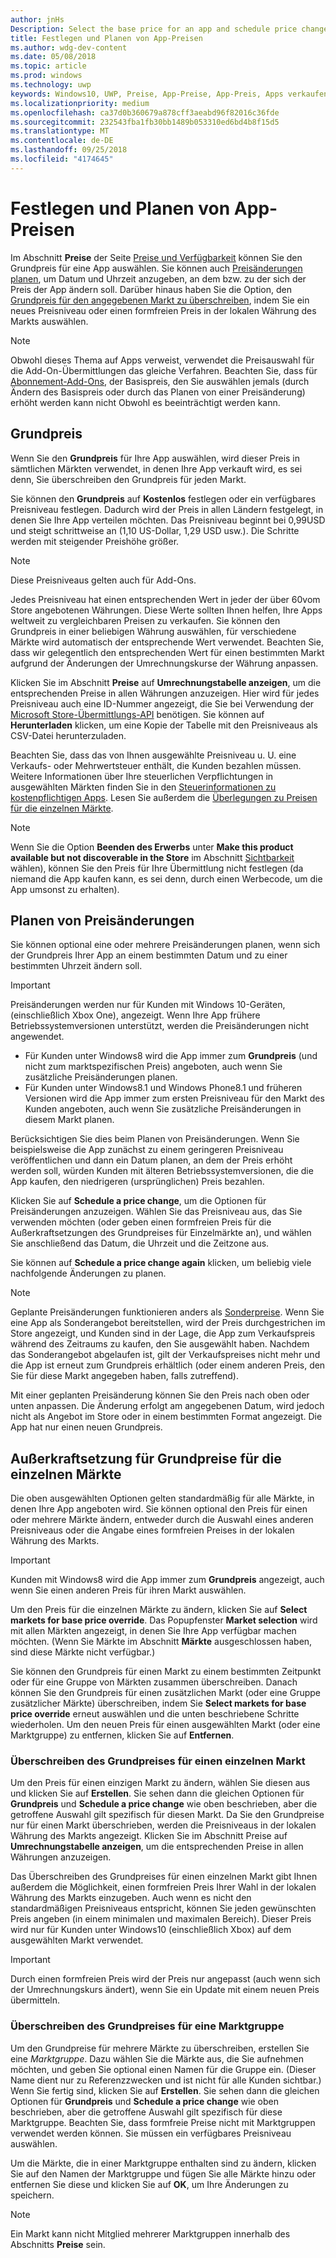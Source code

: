 ```yaml
---
author: jnHs
Description: Select the base price for an app and schedule price changes. You can also customize these options for specific markets.
title: Festlegen und Planen von App-Preisen
ms.author: wdg-dev-content
ms.date: 05/08/2018
ms.topic: article
ms.prod: windows
ms.technology: uwp
keywords: Windows10, UWP, Preise, App-Preise, App-Preis, Apps verkaufen, Preis ändern, benutzerdefinierter Preis, Preis, Preise, Kosten, Grundpreise überschreiben, formfreier Preis, formfrei
ms.localizationpriority: medium
ms.openlocfilehash: ca37d0b360679a878cff3aeabd96f82016c36fde
ms.sourcegitcommit: 232543fba1fb30bb1489b053310ed6bd4b8f15d5
ms.translationtype: MT
ms.contentlocale: de-DE
ms.lasthandoff: 09/25/2018
ms.locfileid: "4174645"
---
```

# <a name="set-and-schedule-app-pricing"></a>Festlegen und Planen von App-Preisen

Im Abschnitt **Preise** der Seite [Preise und Verfügbarkeit](set-app-pricing-and-availability.md) können Sie den Grundpreis für eine App auswählen. Sie können auch [Preisänderungen planen](#schedule-price-changes), um Datum und Uhrzeit anzugeben, an dem bzw. zu der sich der Preis der App ändern soll. Darüber hinaus haben Sie die Option, den [Grundpreis für den angegebenen Markt zu überschreiben](#override-base-price-for-specific-markets), indem Sie ein neues Preisniveau oder einen formfreien Preis in der lokalen Währung des Markts auswählen.

> [!NOTE]
> Obwohl dieses Thema auf Apps verweist, verwendet die Preisauswahl für die Add-On-Übermittlungen das gleiche Verfahren. Beachten Sie, dass für [Abonnement-Add-Ons](../monetize/enable-subscription-add-ons-for-your-app.md), der Basispreis, den Sie auswählen jemals (durch Ändern des Basispreis oder durch das Planen von einer Preisänderung) erhöht werden kann nicht Obwohl es beeinträchtigt werden kann.

## <a name="base-price"></a>Grundpreis

Wenn Sie den **Grundpreis** für Ihre App auswählen, wird dieser Preis in sämtlichen Märkten verwendet, in denen Ihre App verkauft wird, es sei denn, Sie überschreiben den Grundpreis für jeden Markt.

Sie können den **Grundpreis** auf **Kostenlos** festlegen oder ein verfügbares Preisniveau festlegen. Dadurch wird der Preis in allen Ländern festgelegt, in denen Sie Ihre App verteilen möchten. Das Preisniveau beginnt bei 0,99USD und steigt schrittweise an (1,10 US-Dollar, 1,29 USD usw.). Die Schritte werden mit steigender Preishöhe größer. 

> [!NOTE]
> Diese Preisniveaus gelten auch für Add-Ons. 

Jedes Preisniveau hat einen entsprechenden Wert in jeder der über 60vom Store angebotenen Währungen. Diese Werte sollten Ihnen helfen, Ihre Apps weltweit zu vergleichbaren Preisen zu verkaufen. Sie können den Grundpreis in einer beliebigen Währung auswählen, für verschiedene Märkte wird automatisch der entsprechende Wert verwendet. Beachten Sie, dass wir gelegentlich den entsprechenden Wert für einen bestimmten Markt aufgrund der Änderungen der Umrechnungskurse der Währung anpassen.

Klicken Sie im Abschnitt **Preise** auf **Umrechnungstabelle anzeigen**, um die entsprechenden Preise in allen Währungen anzuzeigen. Hier wird für jedes Preisniveau auch eine ID-Nummer angezeigt, die Sie bei Verwendung der [Microsoft Store-Übermittlungs-API](../monetize/manage-app-submissions.md#price-tiers) benötigen. Sie können auf **Herunterladen** klicken, um eine Kopie der Tabelle mit den Preisniveaus als CSV-Datei herunterzuladen.

Beachten Sie, dass das von Ihnen ausgewählte Preisniveau u. U. eine Verkaufs- oder Mehrwertsteuer enthält, die Kunden bezahlen müssen. Weitere Informationen über Ihre steuerlichen Verpflichtungen in ausgewählten Märkten finden Sie in den [Steuerinformationen zu kostenpflichtigen Apps](tax-details-for-paid-apps.md). Lesen Sie außerdem die [Überlegungen zu Preisen für die einzelnen Märkte](define-pricing-and-market-selection.md#price-considerations-for-specific-markets).

> [!NOTE]
> Wenn Sie die Option **Beenden des Erwerbs** unter **Make this product available but not discoverable in the Store** im Abschnitt [Sichtbarkeit](choose-visibility-options.md#discoverability) wählen), können Sie den Preis für Ihre Übermittlung nicht festlegen (da niemand die App kaufen kann, es sei denn, durch einen Werbecode, um die App umsonst zu erhalten).

## <a name="schedule-price-changes"></a>Planen von Preisänderungen

Sie können optional eine oder mehrere Preisänderungen planen, wenn sich der Grundpreis Ihrer App an einem bestimmten Datum und zu einer bestimmten Uhrzeit ändern soll. 

> [!IMPORTANT]
> Preisänderungen werden nur für Kunden mit Windows 10-Geräten, (einschließlich Xbox One), angezeigt. Wenn Ihre App frühere Betriebssystemversionen unterstützt, werden die Preisänderungen nicht angewendet. 
>
> - Für Kunden unter Windows8 wird die App immer zum **Grundpreis** (und nicht zum marktspezifischen Preis) angeboten, auch wenn Sie zusätzliche Preisänderungen planen. 
> - Für Kunden unter Windows8.1 und Windows Phone8.1 und früheren Versionen wird die App immer zum ersten Preisniveau für den Markt des Kunden angeboten, auch wenn Sie zusätzliche Preisänderungen in diesem Markt planen.
> 
> Berücksichtigen Sie dies beim Planen von Preisänderungen. Wenn Sie beispielsweise die App zunächst zu einem geringeren Preisniveau veröffentlichen und dann ein Datum planen, an dem der Preis erhöht werden soll, würden Kunden mit älteren Betriebssystemversionen, die die App kaufen, den niedrigeren (ursprünglichen) Preis bezahlen.

Klicken Sie auf **Schedule a price change**, um die Optionen für Preisänderungen anzuzeigen. Wählen Sie das Preisniveau aus, das Sie verwenden möchten (oder geben einen formfreien Preis für die Außerkraftsetzungen des Grundpreises für Einzelmärkte an), und wählen Sie anschließend das Datum, die Uhrzeit und die Zeitzone aus.

Sie können auf **Schedule a price change again** klicken, um beliebig viele nachfolgende Änderungen zu planen.

> [!NOTE]
> Geplante Preisänderungen funktionieren anders als [Sonderpreise](put-apps-and-add-ons-on-sale.md). Wenn Sie eine App als Sonderangebot bereitstellen, wird der Preis durchgestrichen im Store angezeigt, und Kunden sind in der Lage, die App zum Verkaufspreis während des Zeitraums zu kaufen, den Sie ausgewählt haben. Nachdem das Sonderangebot abgelaufen ist, gilt der Verkaufspreises nicht mehr und die App ist erneut zum Grundpreis erhältlich (oder einem anderen Preis, den Sie für diese Markt angegeben haben, falls zutreffend).
>
> Mit einer geplanten Preisänderung können Sie den Preis nach oben oder unten anpassen. Die Änderung erfolgt am angegebenen Datum, wird jedoch nicht als Angebot im Store oder in einem bestimmten Format angezeigt. Die App hat nur einen neuen Grundpreis. 


## <a name="override-base-price-for-specific-markets"></a>Außerkraftsetzung für Grundpreise für die einzelnen Märkte

Die oben ausgewählten Optionen gelten standardmäßig für alle Märkte, in denen Ihre App angeboten wird. Sie können optional den Preis für einen oder mehrere Märkte ändern, entweder durch die Auswahl eines anderen Preisniveaus oder die Angabe eines formfreien Preises in der lokalen Währung des Markts.

> [!IMPORTANT]
> Kunden mit Windows8 wird die App immer zum **Grundpreis** angezeigt, auch wenn Sie einen anderen Preis für ihren Markt auswählen.

Um den Preis für die einzelnen Märkte zu ändern, klicken Sie auf **Select markets for base price override**. Das Popupfenster **Market selection** wird mit allen Märkten angezeigt, in denen Sie Ihre App verfügbar machen möchten. (Wenn Sie Märkte im Abschnitt **Märkte** ausgeschlossen haben, sind diese Märkte nicht verfügbar.) 

Sie können den Grundpreis für einen Markt zu einem bestimmten Zeitpunkt oder für eine Gruppe von Märkten zusammen überschreiben. Danach können Sie den Grundpreis für einen zusätzlichen Markt (oder eine Gruppe zusätzlicher Märkte) überschreiben, indem Sie **Select markets for base price override** erneut auswählen und die unten beschriebene Schritte wiederholen. Um den neuen Preis für einen ausgewählten Markt (oder eine Marktgruppe) zu entfernen, klicken Sie auf **Entfernen**.


### <a name="override-the-base-price-for-a-single-market"></a>Überschreiben des Grundpreises für einen einzelnen Markt

Um den Preis für einen einzigen Markt zu ändern, wählen Sie diesen aus und klicken Sie auf **Erstellen**. Sie sehen dann die gleichen Optionen für **Grundpreis** und **Schedule a price change** wie oben beschrieben, aber die getroffene Auswahl gilt spezifisch für diesen Markt. Da Sie den Grundpreise nur für einen Markt überschrieben, werden die Preisniveaus in der lokalen Währung des Markts angezeigt. Klicken Sie im Abschnitt Preise auf **Umrechnungstabelle anzeigen**, um die entsprechenden Preise in allen Währungen anzuzeigen. 

Das Überschreiben des Grundpreises für einen einzelnen Markt gibt Ihnen außerdem die Möglichkeit, einen formfreien Preis Ihrer Wahl in der lokalen Währung des Markts einzugeben. Auch wenn es nicht den standardmäßigen Preisniveaus entspricht, können Sie jeden gewünschten Preis angeben (in einem minimalen und maximalen Bereich). Dieser Preis wird nur für Kunden unter Windows10 (einschließlich Xbox) auf dem ausgewählten Markt verwendet. 

> [!IMPORTANT]
> Durch einen formfreien Preis wird der Preis nur angepasst (auch wenn sich der Umrechnungskurs ändert), wenn Sie ein Update mit einem neuen Preis übermitteln. 

### <a name="override-the-base-price-for-a-market-group"></a>Überschreiben des Grundpreises für eine Marktgruppe

Um den Grundpreise für mehrere Märkte zu überschreiben, erstellen Sie eine *Marktgruppe*. Dazu wählen Sie die Märkte aus, die Sie aufnehmen möchten, und geben Sie optional einen Namen für die Gruppe ein. (Dieser Name dient nur zu Referenzzwecken und ist nicht für alle Kunden sichtbar.) Wenn Sie fertig sind, klicken Sie auf **Erstellen**. Sie sehen dann die gleichen Optionen für **Grundpreis** und **Schedule a price change** wie oben beschrieben, aber die getroffene Auswahl gilt spezifisch für diese Marktgruppe. Beachten Sie, dass formfreie Preise nicht mit Marktgruppen verwendet werden können. Sie müssen ein verfügbares Preisniveau auswählen.

Um die Märkte, die in einer Marktgruppe enthalten sind zu ändern, klicken Sie auf den Namen der Marktgruppe und fügen Sie alle Märkte hinzu oder entfernen Sie diese und klicken Sie auf **OK**, um Ihre Änderungen zu speichern. 

> [!NOTE]
> Ein Markt kann nicht Mitglied mehrerer Marktgruppen innerhalb des Abschnitts **Preise** sein.





